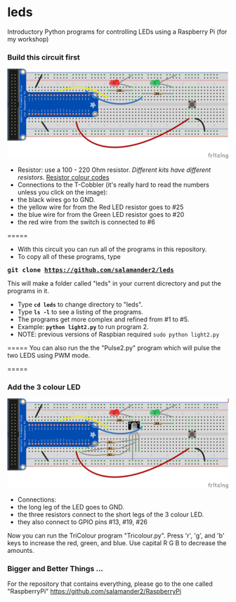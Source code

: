 leds
====

Introductory Python programs for controlling LEDs using a Raspberry Pi (for my workshop)

### Build this circuit first
![one](https://raw.githubusercontent.com/salamander2/leds/master/circuits/RPI_LED_Circuit1.png)

* Resistor: use a 100 - 220 Ohm resistor. _Different kits have different resistors._ [Resistor colour codes](http://www.bpesolutions.com/atechnical/resistorqv.pdf)
* Connections to the T-Cobbler (it's really hard to read the numbers unless you click on the image):
 * the black wires go to GND.
 * the yellow wire for from the Red LED resistor goes to #25
 * the blue wire for from the Green LED resistor goes to #20
 * the red wire from the switch is connected to #6

=====
* With this circuit you can run all of the programs in this repository.
* To copy all of these programs, type 

**<pre>git clone https://github.com/salamander2/leds</pre>**

This will make a folder called "leds" in your current dicrectory and put the programs in it.

* Type **`cd leds`** to change directory to "leds".
* Type **`ls -l`** to see a listing of the programs.
* The programs get more complex and refined from #1 to #5. 
* Example: **`python light2.py`** to run program 2.
 * NOTE: previous versions of Raspbian required `sudo python light2.py` 

=====
You can also run the the "Pulse2.py" program which will pulse the two LEDS using PWM mode.

=====
### Add the 3 colour LED
![two](https://raw.githubusercontent.com/salamander2/leds/master/circuits/RPI_LED_Circuit2.png)

* Connections:
 * the long leg of the LED goes to GND.
 * the three resistors connect to the short legs of the 3 colour LED.
 * they also connect to GPIO pins #13, #19, #26
 
Now you can run the TriColour program "Tricolour.py". Press 'r', 'g', and 'b' keys to increase the red, green, and blue.  Use capital R G B to decrease the amounts.

### Bigger and Better Things ...
For the repository that contains everything, please go to the one called "RaspberryPi" https://github.com/salamander2/RaspberryPi
